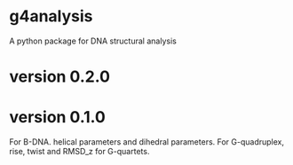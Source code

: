 g4analysis
==========

A python package for DNA structural analysis


version 0.2.0
==============




version 0.1.0
==============
For B-DNA. helical parameters and dihedral parameters.
For G-quadruplex, rise, twist and RMSD_z for G-quartets.
